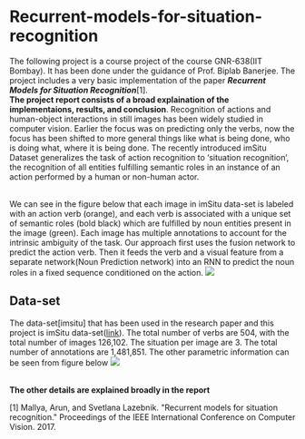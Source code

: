# Recurrent-models-for-situation-recognition

The following project is a course project of the course GNR-638(IIT Bombay). It has been done under the guidance of Prof. Biplab Banerjee. The project includes a very basic implementation of the paper ***Recurrent Models for Situation Recognition***[1].
</br>**The project report consists of a broad explaination of the implementaions, results, and conclusion**. Recognition of actions and human-object interactions in still images has been widely studied in computer vision. Earlier the focus was on predicting only the verbs, now the focus has been shifted to more general things like what is being done, who is doing what, where it is being done. The recently introduced imSitu Dataset generalizes the task of action recognition to ‘situation recognition’, the recognition of all entities fulfilling semantic roles in an instance of an action performed by a human or non-human actor.

</br>We can see in the figure below that each image in imSitu data-set is labeled with an action verb (orange), and each verb is associated with a unique set of semantic roles (bold black) which are fulfilled by noun entities present in the image (green). Each image has multiple annotations to account for the intrinsic ambiguity of the task. Our approach first uses the fusion network to predict the action verb. Then it feeds the verb and a visual feature from a separate network(Noun Prediction network) into an RNN to predict the noun roles in a fixed sequence conditioned on the action.
**![](https://lh3.googleusercontent.com/ctELJP6I_UpZGRbwWUh2q7avoEbIiHds1yVBb4-L4X0TnU0gubCoPWNimce12cvKhJxcjq8RUtoKgW3GTGa8x4UXGNIOjLXroAx_sIPnc75nWAENn6C4_HJTF28KVW8cNKDArfe7)**

## Data-set
The data-set[imsitu] that has been used in the research paper and this project is imSitu data-set([link](http://imsitu.org/)). The total number of verbs are 504, with the total number of images 126,102. The situation per image are 3. The total number of annotations are 1,481,851. The other parametric information can be seen from figure below
**![](https://lh4.googleusercontent.com/BM5j3OLdUSA6mhH4tGmxb8uCJIltYgOevSPUav3TASdG1FC7zGwQkRCNE_y3jK7Cru3MSsQHQ4zmwscHkk4sqz-7ncoNKst-bhJQHTgCUGbTZe9q5XkgCV56ZdX4GFUZwd1eq3BL)**

</br> **The other details are explained broadly in the report**


[1] Mallya, Arun, and Svetlana Lazebnik. "Recurrent models for situation recognition." Proceedings of the IEEE International Conference on Computer Vision. 2017.
